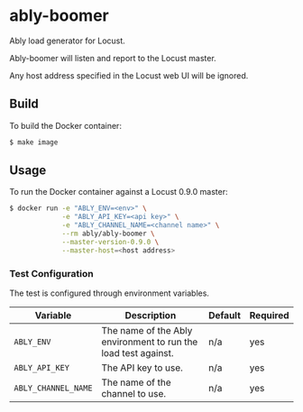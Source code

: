 # ably-boomer

Ably load generator for Locust.

Ably-boomer will listen and report to the Locust master.

Any host address specified in the Locust web UI will be ignored.

## Build

To build the Docker container:

```bash
$ make image
```

## Usage

To run the Docker container against a Locust 0.9.0 master:

```bash
$ docker run -e "ABLY_ENV=<env>" \
             -e "ABLY_API_KEY=<api key>" \
             -e "ABLY_CHANNEL_NAME=<channel name>" \
             --rm ably/ably-boomer \
             --master-version-0.9.0 \
             --master-host=<host address>
```

### Test Configuration

The test is configured through environment variables.

Variable | Description | Default | Required
--- | --- | --- | ---
`ABLY_ENV` | The name of the Ably environment to run the load test against. | n/a | yes
`ABLY_API_KEY` | The API key to use. | n/a | yes
`ABLY_CHANNEL_NAME` | The name of the channel to use. | n/a | yes
